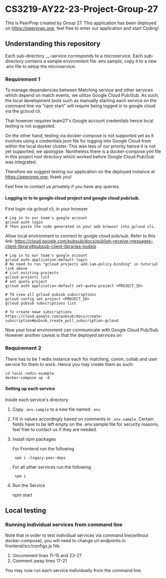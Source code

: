 # CS3219-AY22-23-Project-Group-27

This is PeerPrep created by Group 27. This application has been deployed on https://peerprep.one, feel free to enter our application and start Coding!

## Understanding this repository

Each sub-directory __-service corresponds to a microservice.
Each sub-directory contains a sample environment file .env.sample, copy it to a new .env file to setup the microservice.

### Requirement 1
To manage dependencies between Matching service and other services which depend on match events, we utilize Google Cloud Pub/Sub. As such, the local development tools such as manually starting each service on the command line via "npm start" will require being logged in to google cloud via the gcloud cli. 

That however requires team27's Google account credentials hence local testing is not suggested. 

On the other hand, testing via docker-compose is not supported yet as it involves using a credentials.json file for logging into Google Cloud from within the local docker cluster. This was less of our priority hence it is not yet supported, we apologise. Nontheless there is a docker-compose.yml file in this project root directory which worked before Google Cloud Pub/Sub was integrated.

Therefore we suggest testing our application on the deployed instance at https://peerprep.one, thank you!

Feel free to contact us privately if you have any queries.

#### Logging in to to google cloud project and google cloud pub/sub.
First login via gcloud cli, in your browser

    # Log in to our team's google account
    gcloud auth login
    # Then paste the code generated in your web browser into gcloud cli.

Allow local environment to connect to google cloud pub/sub.
Refer to this link: https://cloud.google.com/pubsub/docs/publish-receive-messages-client-library#pubsub-client-libraries-nodejs

    # Log in to our team's google account
    gcloud auth application-default login
    # No need to run "gcloud projects add-iam-policy-binding" in tutorial link above
    # List existing projects
    gcloud projects list
    # set quota project
    gcloud auth application-default set-quota-project <PROJECT_ID>

    # TO view all gcloud pubsub subscriptions
    gcloud config set project <PROJECT_ID>
    gcloud pubsub subscriptions list

    # To create newe subscriptions
    https://cloud.google.com/pubsub/docs/create-subscription#pubsub_create_pull_subscription-gcloud

Now your local environment can communicate with Google Cloud Pub/Sub. However another caveat is that the deployed services on 

### Requirement 2

There has to be 1 redis instance each for matching, comm, collab and user service for them to work. Hence you may create them as such:

    cd local-redis-example
    docker-compose up -d

#### Setting up each service

Inside each service's directory
1. Copy `.env.sample` to a new file named `.env`
2. Fill in values accordingly based on comments in `.env.sample`. Certain fields have to be left empty on the .env.sample file for security reasons, feel free to contact us if they are needed.
3. Install npm packages

    For Frontend run the following

        npm i —legacy-peer-deps

    For all other services run the following

        npm i

4. Run the Service
    
    
    npm start

## Local testing

### Running individual services from command line
Note that in order to test individual services via command line(without docker-compose), you will need to change url endpoints in frontend/src/configs.js file. 

1. Uncomment lines 11-15 and 23-27
2. Comment away lines 17-21

You may now run each service individually from the command line.